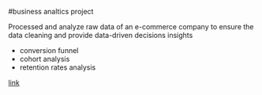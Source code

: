 #business analtics project

Processed and analyze raw data of an e-commerce company to ensure the data cleaning and provide data-driven decisions insights 

- conversion funnel
- cohort analysis
- retention rates analysis

[link](https://docs.google.com/spreadsheets/d/1p1xVITLMesCs7pC-9nCTq8OvBMJnwkY57m0tFNTSx2g/edit?usp=sharing)

